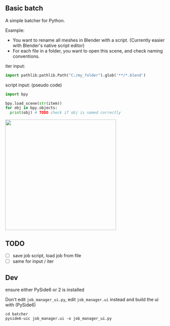 ## Basic batch
A simple batcher for Python.

Example:
- You want to rename all meshes in Blender with a script. (Currently easier with Blender's native script editor)
- For each file in a folder, you want to open this scene, and check naming conventions.  

iter input:
```python
import pathlib;pathlib.Path("C:/my_folder").glob('**/*.blend')
```

script input: (pseudo code)
```python
import bpy

bpy.load_scene(str(item))
for obj in bpy.objects:
  print(obj) # TODO check if obj is named correctly
```

<img src="https://github.com/hannesdelbeke/basic-batch/assets/3758308/137cd20d-cd19-42eb-915a-4fe2eacb970c" width="350" />

## TODO
- [ ] save job script, load job from file
- [ ] same for input / iter

## Dev
ensure either PySide6 or 2 is installed

Don't edit `job_manager_ui.py`, edit `job_manager.ui` instead and build the ui with (PySide6)
```batch
cd batcher
pyside6-uic job_manager.ui -o job_manager_ui.py
```

